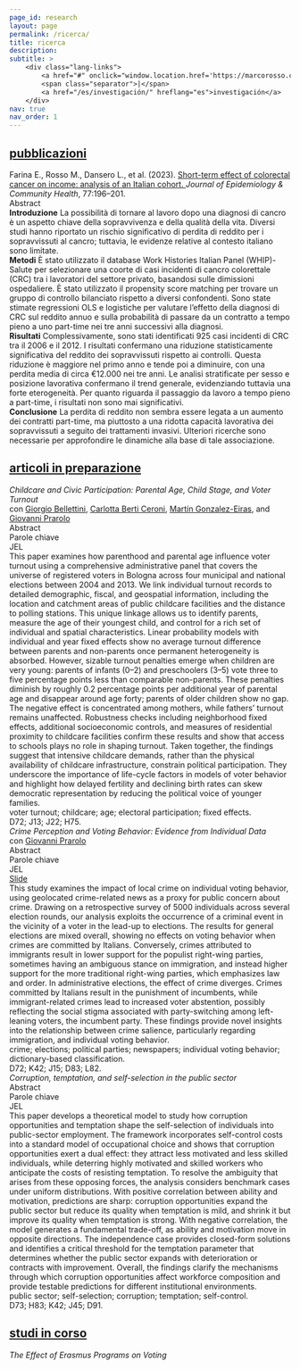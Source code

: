 ```yaml
---
page_id: research
layout: page
permalink: /ricerca/
title: ricerca
description:
subtitle: >
    <div class="lang-links">
        <a href="#" onclick="window.location.href='https://marcorosso.com/research/'; return false;">research</a>
        <span class="separator">|</span>
        <a href="/es/investigación/" hreflang="es">investigación</a>
    </div>
nav: true
nav_order: 1
---
```


<!-- Sezione Pubblicazioni -->
<div class="projects">
  <a href="javascript:void(0);" onclick="toggleVisibility('content-1')">
    <h2 class="category">
      <i class="fa-solid fa-chevron-right fa-2xs rotated" id="chevron-content-1"></i>
      <span>pubblicazioni</span>
    </h2>
  </a>
</div>

<!-- Publications Section -->
<div id="content-1" class="toggle-section expanded">

  <!-- Paper 1 -->
  <div class="entry-block">
    <div class="icon-entry indented">
      <i class="fa-solid fa-newspaper fa-fw"></i>
      <span>
        Farina E., Rosso M., Dansero L., et al. (2023). 
        <a href="https://doi.org/10.1136/jech-2022-220088" target="_blank" rel="noopener noreferrer">
          Short-term effect of colorectal cancer on income: analysis of an Italian cohort.
        </a> 
        <i>Journal of Epidemiology & Community Health</i>, 77:196–201.
      </span>
    </div>
    <div class="pill-container">
      <div class="pill-button toggle-pill" data-target="abstract-crc">
        <i class="fa-solid fa-chevron-right fa-2xs"></i>
        <span class="toggle-label">Abstract</span>
      </div>
    </div>
    <div id="abstract-crc" class="toggle-box">
      <b>Introduzione</b> La possibilità di tornare al lavoro dopo una diagnosi di cancro è un aspetto chiave della sopravvivenza e della qualità della vita. Diversi studi hanno riportato un rischio significativo di perdita di reddito per i sopravvissuti al cancro; tuttavia, le evidenze relative al contesto italiano sono limitate. <br> <b>Metodi</b> È stato utilizzato il database Work Histories Italian Panel (WHIP)-Salute per selezionare una coorte di casi incidenti di cancro colorettale (CRC) tra i lavoratori del settore privato, basandosi sulle dimissioni ospedaliere. È stato utilizzato il propensity score matching per trovare un gruppo di controllo bilanciato rispetto a diversi confondenti. Sono state stimate regressioni OLS e logistiche per valutare l’effetto della diagnosi di CRC sul reddito annuo e sulla probabilità di passare da un contratto a tempo pieno a uno part-time nei tre anni successivi alla diagnosi. <br> <b>Risultati</b> Complessivamente, sono stati identificati 925 casi incidenti di CRC tra il 2006 e il 2012. I risultati confermano una riduzione statisticamente significativa del reddito dei sopravvissuti rispetto ai controlli. Questa riduzione è maggiore nel primo anno e tende poi a diminuire, con una perdita media di circa €12.000 nei tre anni. Le analisi stratificate per sesso e posizione lavorativa confermano il trend generale, evidenziando tuttavia una forte eterogeneità. Per quanto riguarda il passaggio da lavoro a tempo pieno a part-time, i risultati non sono mai significativi. <br> <b>Conclusione</b> La perdita di reddito non sembra essere legata a un aumento dei contratti part-time, ma piuttosto a una ridotta capacità lavorativa dei sopravvissuti a seguito dei trattamenti invasivi. Ulteriori ricerche sono necessarie per approfondire le dinamiche alla base di tale associazione.
    </div>
  </div>

</div>

<!-- Sezione Articoli in Preparazione -->
<div class="projects">
  <a href="javascript:void(0);" onclick="toggleVisibility('content-2')">
    <h2 class="category">
      <i class="fa-solid fa-chevron-right fa-2xs rotated" id="chevron-content-2"></i>
      <span>articoli in preparazione</span>
    </h2>
  </a>
</div>

<!-- Content -->
<div id="content-2" class="toggle-section expanded">

  <!-- Paper 1 -->
  <div class="entry-block">
    <div class="icon-entry indented">
      <i class="fa-solid fa-file-lines fa-fw"></i>
      <span>
        <em>Childcare and Civic Participation: Parental Age, Child Stage, and Voter Turnout</em><br>
        con 
        <a href="https://sites.google.com/site/giorgiobellettiniwebpage" target="_blank" rel="noopener noreferrer">Giorgio Bellettini</a>, 
        <a href="https://www.unibo.it/sitoweb/carlotta.berticeroni" target="_blank" rel="noopener noreferrer">Carlotta Berti Ceroni</a>, 
        <a href="https://sites.google.com/view/mgeiras/inicio" target="_blank" rel="noopener noreferrer">Martín Gonzalez-Eiras</a>, 
        and <a href="https://sites.google.com/site/giovanniprarolo/" target="_blank" rel="noopener noreferrer">Giovanni Prarolo</a>
      </span>
    </div>
    <div class="pill-container">
      <div class="pill-button toggle-pill" data-target="abstract-ageturnout">
        <i class="fa-solid fa-chevron-right fa-2xs"></i>
        <span class="toggle-label">Abstract</span>
      </div>
      <div class="pill-button toggle-pill" data-target="keywords-ageturnout">
        <i class="fa-solid fa-chevron-right fa-2xs"></i>
        <span class="toggle-label">Parole chiave</span>
      </div>
      <div class="pill-button toggle-pill" data-target="jel-ageturnout">
        <i class="fa-solid fa-chevron-right fa-2xs"></i>
        <span class="toggle-label">JEL</span>
      </div>
    </div>
    <div id="abstract-ageturnout" class="toggle-box">
     This paper examines how parenthood and parental age influence voter turnout using a comprehensive administrative panel that covers the universe of registered voters in Bologna across four municipal and national elections between 2004 and 2013. We link individual turnout records to detailed demographic, fiscal, and geospatial information, including the location and catchment areas of public childcare facilities and the distance to polling stations. This unique linkage allows us to identify parents, measure the age of their youngest child, and control for a rich set of individual and spatial characteristics. Linear probability models with individual and year fixed effects show no average turnout difference between parents and non-parents once permanent heterogeneity is absorbed. However, sizable turnout penalties emerge when children are very young: parents of infants (0–2) and preschoolers (3–5) vote three to five percentage points less than comparable non-parents. These penalties diminish by roughly 0.2 percentage points per additional year of parental age and disappear around age forty; parents of older children show no gap. The negative effect is concentrated among mothers, while fathers’ turnout remains unaffected. Robustness checks including neighborhood fixed effects, additional socioeconomic controls, and measures of residential proximity to childcare facilities confirm these results and show that access to schools plays no role in shaping turnout. Taken together, the findings suggest that intensive childcare demands, rather than the physical availability of childcare infrastructure, constrain political participation. They underscore the importance of life-cycle factors in models of voter behavior and highlight how delayed fertility and declining birth rates can skew democratic representation by reducing the political voice of younger families.
    </div>
    <div id="keywords-ageturnout" class="toggle-box">
       voter turnout; childcare; age; electoral participation; fixed effects.
    </div>
    <div id="jel-ageturnout" class="toggle-box">
       D72; J13; J22; H75.
    </div>
  </div>

  <!-- Paper 2 -->
  <div class="entry-block">
    <div class="icon-entry indented">
      <i class="fa-solid fa-file-lines fa-fw"></i>
      <span>
        <em>Crime Perception and Voting Behavior: Evidence from Individual Data</em><br>
          con
          <a href="https://sites.google.com/site/giovanniprarolo/" target="_blank" rel="noopener noreferrer"> Giovanni Prarolo</a>
      </span>
    </div>
    <div class="pill-container">
      <div class="pill-button toggle-pill" data-target="abstract-crime">
        <i class="fa-solid fa-chevron-right fa-2xs"></i>
        <span class="toggle-label">Abstract</span>
      </div>
      <div class="pill-button toggle-pill" data-target="keywords-crime">
        <i class="fa-solid fa-chevron-right fa-2xs"></i>
        <span class="toggle-label">Parole chiave</span>
      </div>
      <div class="pill-button toggle-pill" data-target="jel-crime">
        <i class="fa-solid fa-chevron-right fa-2xs"></i>
        <span class="toggle-label">JEL</span>
      </div>
      <a href="/assets/pdf/slides/[Marco Rosso] Crime Perception and Voting Behaviour. Evidence from Individual Data (slides).pdf" class="pill-link no-external">
        <i class="fa-solid fa-download fa-2xs"></i>
        <span class="toggle-label" title="last version: BoMoPaV Economics Meeting 2025">Slide</span>
      </a>
    </div>
    <div id="abstract-crime" class="toggle-box">
     This study examines the impact of local crime on individual voting behavior, using geolocated crime-related news as a proxy for public concern about crime. Drawing on a retrospective survey of 5000 individuals across several election rounds, our analysis exploits the occurrence of a criminal event in the vicinity of a voter in the lead-up to elections. The results for general elections are mixed overall, showing no effects on voting behavior when crimes are committed by Italians. Conversely, crimes attributed to immigrants result in lower support for the populist right-wing parties, sometimes having an ambiguous stance on immigration, and instead higher support for the more traditional right-wing parties, which emphasizes law and order. In administrative elections, the effect of crime diverges. Crimes committed by Italians result in the punishment of incumbents, while immigrant-related crimes lead to increased voter abstention, possibly reflecting the social stigma associated with party-switching among left-leaning voters, the incumbent party. These findings provide novel insights into the relationship between crime salience, particularly regarding immigration, and individual voting behavior.
    </div>
    <div id="keywords-crime" class="toggle-box">
       crime; elections; political parties; newspapers; individual voting behavior; dictionary-based classification.
    </div>
    <div id="jel-crime" class="toggle-box">
       D72; K42; J15; D83; L82.
    </div>
  </div>

  <!-- Paper 3 -->
  <div class="entry-block">
    <div class="icon-entry indented">
      <i class="fa-solid fa-file-lines fa-fw" title="Working paper"></i>
      <span>
        <em>Corruption, temptation, and self-selection in the public sector</em>
      </span>
    </div>
    <div class="pill-container">
      <div class="pill-button toggle-pill" data-target="abstract-corruption">
        <i class="fa-solid fa-chevron-right fa-2xs"></i>
        <span class="toggle-label">Abstract</span>
      </div>
      <div class="pill-button toggle-pill" data-target="keywords-corruption">
        <i class="fa-solid fa-chevron-right fa-2xs"></i>
        <span class="toggle-label">Parole chiave</span>
      </div>
      <div class="pill-button toggle-pill" data-target="jel-corruption">
        <i class="fa-solid fa-chevron-right fa-2xs"></i>
        <span class="toggle-label">JEL</span>
      </div>  
    </div>
    <div id="abstract-corruption" class="toggle-box">
      This paper develops a theoretical model to study how corruption opportunities and temptation shape the self-selection of individuals into public-sector employment. The framework incorporates self-control costs into a standard model of occupational choice and shows that corruption opportunities exert a dual effect: they attract less motivated and less skilled individuals, while deterring highly motivated and skilled workers who anticipate the costs of resisting temptation. To resolve the ambiguity that arises from these opposing forces, the analysis considers benchmark cases under uniform distributions. With positive correlation between ability and motivation, predictions are sharp: corruption opportunities expand the public sector but reduce its quality when temptation is mild, and shrink it but improve its quality when temptation is strong. With negative correlation, the model generates a fundamental trade-off, as ability and motivation move in opposite directions. The independence case provides closed-form solutions and identifies a critical threshold for the temptation parameter that determines whether the public sector expands with deterioration or contracts with improvement. Overall, the findings clarify the mechanisms through which corruption opportunities affect workforce composition and provide testable predictions for different institutional environments.
    </div>
    <div id="keywords-corruption" class="toggle-box">
      public sector; self-selection; corruption; temptation; self-control.
    </div>
    <div id="jel-corruption" class="toggle-box">
       D73; H83; K42; J45; D91.
    </div>
  </div>

</div>

<!-- Sezione Studi in Corso -->
<div class="projects">
  <a href="javascript:void(0);" onclick="toggleVisibility('content-3')">
    <h2 class="category">
      <i class="fa-solid fa-chevron-right fa-2xs rotated" id="chevron-content-3"></i>
      <span>studi in corso</span>
    </h2>
  </a>
</div>

<!-- Content -->
<div id="content-3" class="toggle-section expanded">

 <!-- Paper 1 -->
 <div class="entry-block">
    <div class="icon-entry indented">
      <i class="fa-solid fa-bookmark fa-fw"></i>
      <span><em>The Effect of Erasmus Programs on Voting</em></span>
    </div>
  </div>

</div>
